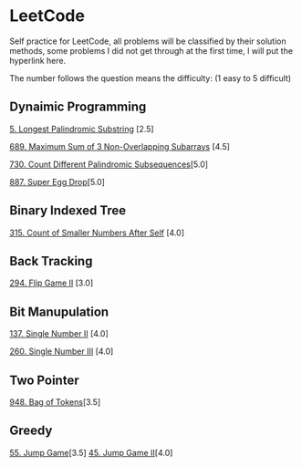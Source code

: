 # LeetCode
Self practice for LeetCode, all problems will be classified by their solution methods,
some problems I did not get through at the first time, I will put the hyperlink here.

The number follows the question means the difficulty: (1 easy to 5 difficult)

## Dynaimic Programming

[5. Longest Palindromic Substring](https://github.com/williamwxz/LeetCode/tree/master/DynamicPrgramming/5.%20Longest%20Palindromic%20Substring) [2.5]

[689. Maximum Sum of 3 Non-Overlapping Subarrays](https://github.com/williamwxz/LeetCode/tree/master/DynamicPrgramming/689.%20Maximum%20Sum%20of%203%20Non-Overlapping%20Subarrays) [4.5]

[730. Count Different Palindromic Subsequences](https://github.com/williamwxz/LeetCode/tree/master/DynamicPrgramming/730.%20Count%20Different%20Palindromic%20Subsequences)[5.0]

[887. Super Egg Drop](https://github.com/williamwxz/LeetCode/tree/master/DynamicPrgramming/887.%20Super%20Egg%20Drop)[5.0]

## Binary Indexed Tree
[315. Count of Smaller Numbers After Self](https://github.com/williamwxz/LeetCode/tree/master/BinaryIndexedTree/315.%20Count%20of%20Smaller%20Numbers%20After%20Self) [4.0]

## Back Tracking
[294. Flip Game II](https://github.com/williamwxz/LeetCode/tree/master/BackTracking/294.%20Flip%20Game%20II) [3.0]

## Bit Manupulation
[137. Single Number II](https://github.com/williamwxz/LeetCode/tree/master/BitMunipulation/137.%20Single%20Number%20II) [4.0]

[260. Single Number III](https://github.com/williamwxz/LeetCode/tree/master/BitMunipulation/260.%20Single%20Number%20III) [4.0]

## Two Pointer
[948. Bag of Tokens]()[3.5]

## Greedy
[55. Jump Game]()[3.5]
[45. Jump Game II]()[4.0]